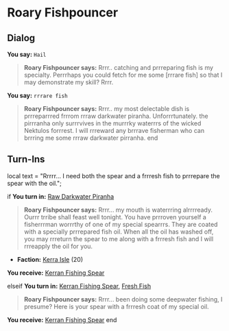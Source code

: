 # Roary Fishpouncer
## Dialog

**You say:** `Hail`



>**Roary Fishpouncer says:** Rrrr.. catching and prrreparing fish is my specialty. Perrrhaps you could fetch for me some [rrrare fish] so that I may demonstrate my skill? Rrrr.

**You say:** `rrrare fish`



>**Roary Fishpouncer says:** Rrrr.. my most delectable dish is prrreparrred frrrom rrraw darkwater piranha. Unforrrtunately. the pirrranha only surrrvives in the murrrky waterrrs of the wicked Nektulos forrrest. I will rrreward any brrrave fisherman who can brrring me some rrraw darkwater pirranha.
end

## Turn-Ins



local text = "Rrrrr... I need both the spear and a frrresh fish to prrrepare the spear with the oil.";



if **You turn in:** [Raw Darkwater Piranha](/item/12318)


>**Roary Fishpouncer says:** Rrrr... my mouth is waterrring alrrrready. Ourrr trribe shall feast well tonight. You have prrroven yourself a fisherrrman worrrthy of one of my special spearrrs. They are coated with a specially prrrepared fish oil. When all the oil has washed off, you may rrreturn the spear to me along with a frrresh fish and I will rrreapply the oil for you.


* __Faction:__ [Kerra Isle](/faction/382) (20)



 **You receive:**  [Kerran Fishing Spear](/item/7027) 

elseif **You turn in:** [Kerran Fishing Spear](/item/7027), [Fresh Fish](/item/13019)


>**Roary Fishpouncer says:** Rrrr... been doing some deepwater fishing, I presume? Here is your spear with a frrresh coat of my special oil.


 **You receive:**  [Kerran Fishing Spear](/item/7027) 
end





